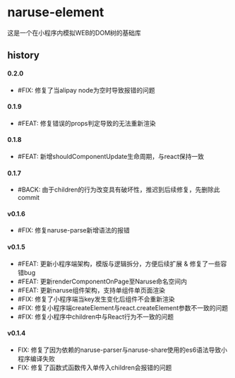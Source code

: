 # naruse-element

这是一个在小程序内模拟WEB的DOM树的基础库

## history

#### 0.2.0
+ #FIX: 修复了当alipay node为空时导致报错的问题
#### 0.1.9
+ #FEAT: 修复错误的props判定导致的无法重新渲染
#### 0.1.8
+ #FEAT: 新增shouldComponentUpdate生命周期，与react保持一致
#### 0.1.7
+ #BACK: 由于children的行为改变具有破坏性，推迟到后续修复，先删除此commit
#### v0.1.6
+ #FIX: 修复naruse-parse新增语法的报错
#### v0.1.5
+ #FEAT: 更新小程序端架构，模版与逻辑拆分，方便后续扩展 & 修复了一些容错bug
+ #FEAT: 更新renderComponentOnPage至Naruse命名空间内
+ #FEAT: 更新naruse组件架构，支持单组件单页面渲染
+ #FIX: 修复了小程序端当key发生变化后组件不会重新渲染
+ #FIX: 修复小程序端createElement与react.createElement参数不一致的问题
+ #FIX: 修复小程序中children中与React行为不一致的问题
#### v0.1.4
+ FIX: 修复了因为依赖的naruse-parser与naruse-share使用的es6语法导致小程序编译失败
+ FIX: 修复了函数式函数传入单传入children会报错的问题